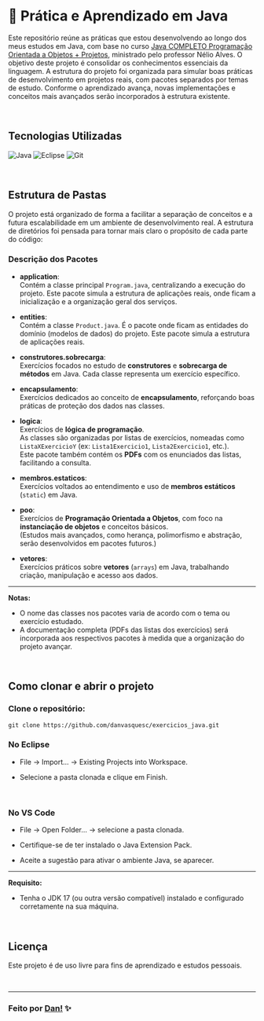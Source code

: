 # 📂 Prática e Aprendizado em Java

Este repositório reúne as práticas que estou desenvolvendo ao longo dos meus estudos em Java, com base no curso [Java COMPLETO Programação Orientada a Objetos + Projetos](https://www.udemy.com/course/java-curso-completo/?couponCode=KEEPLEARNING), ministrado pelo professor Nélio Alves. O objetivo deste projeto é consolidar os conhecimentos essenciais da linguagem. A estrutura do projeto foi organizada para simular boas práticas de desenvolvimento em projetos reais, com pacotes separados por temas de estudo. Conforme o aprendizado avança, novas implementações e conceitos mais avançados serão incorporados à estrutura existente.

<br>

## Tecnologias Utilizadas

![Java](https://img.shields.io/badge/java-%23ED8B00.svg?style=for-the-badge&logo=openjdk&logoColor=white)
![Eclipse](https://img.shields.io/badge/Eclipse%20IDE-2C2255?style=for-the-badge&logo=eclipseide&logoColor=white)
![Git](https://img.shields.io/badge/GIT-E44C30?style=for-the-badge&logo=git&logoColor=white)

<br>

## Estrutura de Pastas

O projeto está organizado de forma a facilitar a separação de conceitos e a futura escalabilidade em um ambiente de desenvolvimento real. A estrutura de diretórios foi pensada para tornar mais claro o propósito de cada parte do código:

### Descrição dos Pacotes

- **application**:  
  Contém a classe principal `Program.java`, centralizando a execução do projeto. Este pacote simula a estrutura de aplicações reais, onde ficam a inicialização e a organização geral dos serviços.

- **entities**:  
  Contém a classe `Product.java`. É o pacote onde ficam as entidades do domínio (modelos de dados) do projeto. Este pacote simula a estrutura de aplicações reais.

- **construtores.sobrecarga**:  
  Exercícios focados no estudo de **construtores** e **sobrecarga de métodos** em Java. Cada classe representa um exercício específico.

- **encapsulamento**:  
  Exercícios dedicados ao conceito de **encapsulamento**, reforçando boas práticas de proteção dos dados nas classes.

- **logica**:  
  Exercícios de **lógica de programação**.  
  As classes são organizadas por listas de exercícios, nomeadas como `ListaXExercicioY` (ex: `Lista1Exercicio1`, `Lista2Exercicio1`, etc.).  
  Este pacote também contém os **PDFs** com os enunciados das listas, facilitando a consulta.

- **membros.estaticos**:  
  Exercícios voltados ao entendimento e uso de **membros estáticos** (`static`) em Java.

- **poo**:  
  Exercícios de **Programação Orientada a Objetos**, com foco na **instanciação de objetos** e conceitos básicos.  
  (Estudos mais avançados, como herança, polimorfismo e abstração, serão desenvolvidos em pacotes futuros.)

- **vetores**:  
  Exercícios práticos sobre **vetores** (`arrays`) em Java, trabalhando criação, manipulação e acesso aos dados.

---

**Notas:**
- O nome das classes nos pacotes varia de acordo com o tema ou exercício estudado.
- A documentação completa (PDFs das listas dos exercícios) será incorporada aos respectivos pacotes à medida que a organização do projeto avançar.

<br>

## Como clonar e abrir o projeto

### Clone o repositório:
```
git clone https://github.com/danvasquesc/exercicios_java.git
```

### No Eclipse
- File → Import... → Existing Projects into Workspace.

- Selecione a pasta clonada e clique em Finish.

<br>

### No VS Code
- File → Open Folder... → selecione a pasta clonada.

- Certifique-se de ter instalado o Java Extension Pack.

- Aceite a sugestão para ativar o ambiente Java, se aparecer.

---

**Requisito:**
- Tenha o JDK 17 (ou outra versão compatível) instalado e configurado corretamente na sua máquina.

<br>

## Licença

Este projeto é de uso livre para fins de aprendizado e estudos pessoais.

<br>

---

### Feito por [Dan!](https://github.com/danvasquesc) ✨
